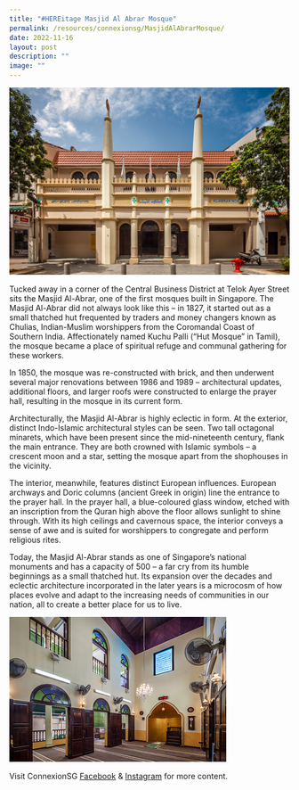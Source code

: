 ```yaml
---
title: "#HEREitage Masjid Al Abrar Mosque"
permalink: /resources/connexionsg/MasjidAlAbrarMosque/
date: 2022-11-16
layout: post
description: ""
image: ""
---
```

![](/images/connexionsg/2022/Masjid%201.png)

Tucked away in a corner of the Central Business District at Telok Ayer Street sits the Masjid Al-Abrar, one of the first mosques built in Singapore. The Masjid Al-Abrar did not always look like this – in 1827, it started out as a small thatched hut frequented by traders and money changers known as Chulias, Indian-Muslim worshippers from the Coromandal Coast of Southern India. Affectionately named Kuchu Palli (“Hut Mosque” in Tamil), the mosque became a place of spiritual refuge and communal gathering for these workers.

In 1850, the mosque was re-constructed with brick, and then underwent several major renovations between 1986 and 1989 – architectural updates, additional floors, and larger roofs were constructed to enlarge the prayer hall, resulting in the mosque in its current form.

Architecturally, the Masjid Al-Abrar is highly eclectic in form. At the exterior, distinct Indo-Islamic architectural styles can be seen. Two tall octagonal minarets, which have been present since the mid-nineteenth century, flank the main entrance. They are both crowned with Islamic symbols – a crescent moon and a star, setting the mosque apart from the shophouses in the vicinity.

The interior, meanwhile, features distinct European influences. European archways and Doric columns (ancient Greek in origin) line the entrance to the prayer hall. In the prayer hall, a blue-coloured glass window, etched with an inscription from the Quran high above the floor allows sunlight to shine through. With its high ceilings and cavernous space, the interior conveys a sense of awe and is suited for worshippers to congregate and perform religious rites.

Today, the Masjid Al-Abrar stands as one of Singapore’s national monuments and has a capacity of 500 – a far cry from its humble beginnings as a small thatched hut. Its expansion over the decades and eclectic architecture incorporated in the later years is a microcosm of how places evolve and adapt to the increasing needs of communities in our nation, all to create a better place for us to live. 

![](/images/connexionsg/2022/Masjid%202.png)

Visit ConnexionSG [Facebook](https://www.facebook.com/ConnexionSG) & [Instagram](https://www.instagram.com/connexionsg/) for more content.